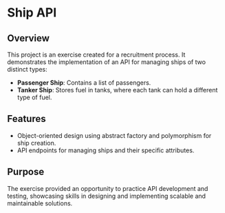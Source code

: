 # Ship API

## Overview

This project is an exercise created for a recruitment process. It demonstrates the implementation of an API for managing ships of two distinct types:

- **Passenger Ship**: Contains a list of passengers.
- **Tanker Ship**: Stores fuel in tanks, where each tank can hold a different type of fuel.

## Features

- Object-oriented design using abstract factory and polymorphism for ship creation.
- API endpoints for managing ships and their specific attributes.

## Purpose

The exercise provided an opportunity to practice API development and testing, showcasing skills in designing and implementing scalable and maintainable solutions.

